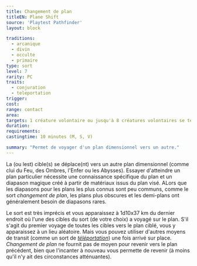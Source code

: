 ```yaml
---
title: Changement de plan
titleEN: Plane Shift
source: 'Playtest Pathfinder'
layout: block

traditions:
  - arcanique
  - divin
  - occulte
  - primaire
type: sort
level: 7
rarity: PC
traits:
  - conjuration
  - teleportation
trigger: 
cost: 
range: contact
area: 
targets: 1 créature volontaire ou jusqu'à 8 créatures volontaires se tenant par la mains
duration: 
requirements: 
castingtime: 10 minutes (M, S, V)

summary: "Permet de voyager d'un plan dimensionnel vers un autre."
---
```

La (ou lest) cible(s) se déplace(nt) vers un autre plan dimensionnel (comme clui du Feu, des Ombres, l'Enfer ou les Abysses). Essayer d'atteindre un plan particulier nécessite une connaissance spécifique du plan et un diapason magique créé à partir de matériaux issus du plan visé. ALors que les diapasons pour les plans les plus connus sont peu communs, comme le sort *changement de plan*, les plans plus obscures et les demi-plans ont généralement besoin de diapasons rares.

Le sort est très imprécis et vous apparaissez à 1d10x37 km du dernier endroit où l'une des cibles du sort (de votre choix) a voyagé sur le plan. S'il s'agit du premier voyage de toutes les cibles vers le plan ciblé, vous y apparaissez à un lieu aléatoire. Mais vous pouvez utiliser d'autres moyens de transit (comme un sort de [*téléportation*](/sorts/téléportation.html)) une fois arrivé sur place. *Changement de plan* ne fournit pas de moyen pour revenir vers le plan précédent, bien que l'incanter à nouveau vous permette de revenir (à moins qu'il n'y ait des circonstances atténuantes).
